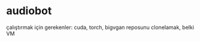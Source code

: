 # audiobot


çalıştırmak için gerekenler:
  cuda,
  torch,
  bigvgan reposunu clonelamak,
  belki VM
  
